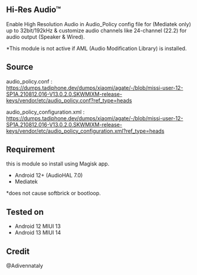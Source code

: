 ## Hi-Res Audio™
 Enable High Resolution Audio in Audio_Policy config file for (Mediatek only) up to 32bit/192kHz & customize audio channels like 24-channel (22.2) for audio output (Speaker & Wired).

 *This module is not active if AML (Audio Modification Library) is installed.
## Source
 audio_policy.conf : https://dumps.tadiphone.dev/dumps/xiaomi/agate/-/blob/missi-user-12-SP1A.210812.016-V13.0.2.0.SKWMIXM-release-keys/vendor/etc/audio_policy.conf?ref_type=heads
 
 audio_policy_configuration.xml : https://dumps.tadiphone.dev/dumps/xiaomi/agate/-/blob/missi-user-12-SP1A.210812.016-V13.0.2.0.SKWMIXM-release-keys/vendor/etc/audio_policy_configuration.xml?ref_type=heads
 
## Requirement
 this is module so install using Magisk app.
  - Android 12+ (AudioHAL 7.0)
  - Mediatek
  
 *does not cause softbrick or bootloop.

## Tested on
  - Android 12 MIUI 13
  - Android 13 MIUI 14

## Credit
@Adivennataly
